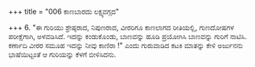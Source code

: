 +++
title = "006 ಕಾಣಬಾರದು ಲಕ್ಷ್ಯವಗ್ಗದ"

+++
6. "ಈ ಗುರಿಯು ಶ್ರೇಷ್ಠರಾದ, ನಿಪುಣರಾದ, ವೀರರಿಗೂ ಕಾಣಲಾಗದ ರೀತಿಯಲ್ಲಿ,  ಗುಣದೋಷಗಳ ಪರೀಕ್ಷೆಗಾಗಿ, ಅಳವಡಿಸಿದೆ. ಇದನ್ನು ಕಂಡುಕೊಂಡು, ಬಾಣವನ್ನು ಹೂಡಿ ಪ್ರಯೋಗಿಸಿ ಬಾಣವನ್ನು ಗುರಿಗೆ ನಾಟಿಸಿ. ಕರ್ಣಾದಿ ವೀರರ ಸಮೂಹ ಇದನ್ನು ನೀವು ಕಾಣಿರಾ !" ಎಂದು ಗುರುವಾಡಿದ  ಕಟಕಿ ಮಾತನ್ನು ಕೇಳಿ ಅರ್ಜುನನು ಭಾಷೆಯಿಟ್ಟಂತೆ ಆ ಗುರಿಯನ್ನು ಕೆಳಗೆ ಬೀಳಿಸಿದನು.